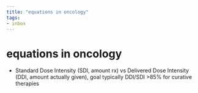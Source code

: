 ```yaml
---
title: "equations in oncology"
tags:
- inbox
---
```


# equations in oncology
- Standard Dose Intensity (SDI, amount rx) vs Delivered Dose Intensity (DDI, amount actually given), goal typically DDI/SDI >85% for curative therapies